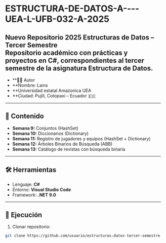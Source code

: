# ESTRUCTURA-DE-DATOS-A----UEA-L-UFB-032-A-2025
Nuevo Repositorio 2025 Estructuras de Datos – Tercer Semestre  
Repositorio académico con prácticas y proyectos en **C#**, correspondientes al tercer semestre de la asignatura **Estructura de Datos**.  
---
- **👨‍🎓 Autor  
- **Nombre: Lams  
- **Universidad estatal Amazonica UEA
- **Ciudad: Pujilí, Cotopaxi – Ecuador 🇪🇨  
---
## 📖 Contenido  
- **Semana 9:** Conjuntos (HashSet)  
- **Semana 10:** Diccionarios (Dictionary)  
- **Semana 11:** Registro de jugadores y equipos (HashSet + Dictionary)  
- **Semana 12:** Árboles Binarios de Búsqueda (ABB)  
- **Semana 13:** Catálogo de revistas con búsqueda binaria  

---

## 🛠️ Herramientas  
- Lenguaje: **C#**  
- Entorno: **Visual Studio Code**  
- Framework: **.NET 9.0**  

---

## 🚀 Ejecución  
1. Clonar repositorio:  
```bash
git clone https://github.com/usuario/estructuras-datos-tercer-semestre.git

